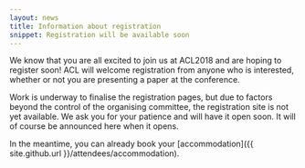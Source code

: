 ```yaml
---
layout: news
title: Information about registration
snippet: Registration will be available soon
---
```


We know that you are all excited to join us at ACL2018 and are hoping to register soon! ACL will welcome registration from anyone who is interested, whether or not you are presenting a paper at the conference.

Work is underway to finalise the registration pages, but due to factors beyond the control of the organising committee, the registration site is not yet available. We ask you for your patience and will have it open soon. It will of course be announced here when it opens.

In the meantime, you can already book your [accommodation]({{ site.github.url }}/attendees/accommodation). 